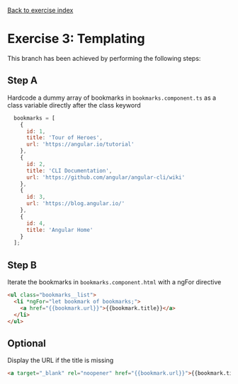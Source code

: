 [Back to exercise index](https://github.com/aperto-frontend/angular-workshop#angular-workshop)

# Exercise 3: Templating

This branch has been achieved by performing the following steps:

## Step A

Hardcode a dummy array of bookmarks in `bookmarks.component.ts` as a class variable directly after the class keyword

```javascript
  bookmarks = [
    {
      id: 1,
      title: 'Tour of Heroes',
      url: 'https://angular.io/tutorial'
    },
    {
      id: 2,
      title: 'CLI Documentation',
      url: 'https://github.com/angular/angular-cli/wiki'
    },
    {
      id: 3,
      url: 'https://blog.angular.io/'
    },
    {
      id: 4,
      title: 'Angular Home'
    }
  ];
```

## Step B

Iterate the bookmarks in `bookmarks.component.html` with a ngFor directive

```html
<ul class="bookmarks__list">
  <li *ngFor="let bookmark of bookmarks;">
    <a href="{{bookmark.url}}">{{bookmark.title}}</a>
  </li>
</ul>
```

## Optional

Display the URL if the title is missing

```html
<a target="_blank" rel="noopener" href="{{bookmark.url}}">{{bookmark.title || bookmark.url}}</a>
```
